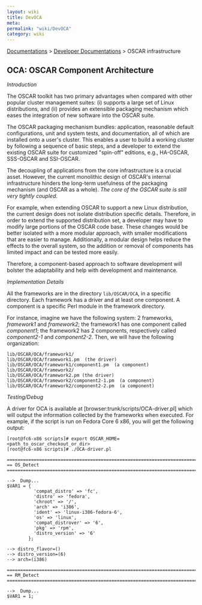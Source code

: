 ```yaml
---
layout: wiki
title: DevOCA
meta: 
permalink: "wiki/DevOCA"
category: wiki
---
```

<!-- Name: DevOCA -->
<!-- Version: 7 -->
<!-- Author: bli -->
[Documentations](Document) > [Developer Documentations](DevelDocs) > OSCAR infrastructure 

## OCA: OSCAR Component Architecture

*Introduction*

The OSCAR toolkit has two primary advantages when compared with other popular cluster management suites: (i) supports a large set of Linux distributions, and (ii) provides an extensible packaging mechanism which eases the integration of new software into the OSCAR suite.

The OSCAR packaging mechanism bundles: application, reasonable default configurations, unit and system tests, and documentation, all of which are installed onto a user's cluster.  This enables a user to build a working cluster by following a sequence of basic steps, and a developer to extend the existing OSCAR suite for customized "spin-off" editions, e.g., HA-OSCAR, SSS-OSCAR and SSI-OSCAR.

The decoupling of applications from the core infrastructure is a crucial asset.  However, the current monolithic design of OSCAR's internal infrastructure hinders the long-term usefulness of the packaging mechanism (and OSCAR as a whole). *The core of the OSCAR suite is still very tightly coupled*.

For example, when extending OSCAR to support a new Linux distribution, the current design does not isolate distribution specific details. Therefore, in order to extend the supported distribution set, a developer may have to modify large portions of the OSCAR code base.  These changes would be better isolated with a more modular approach, with smaller modifications that are easier to manage.  Additionally, a modular design helps reduce the effects
to the overall system, so the addition or removal of components has limited impact and can be tested more easily.

Therefore, a component-based approach to software development will bolster the adaptability and help with development and maintenance. 

*Implementation Details*

All the frameworks are in the directory `lib/OSCAR/OCA`, in a specific directory. Each framework has a driver and at least one component. A component is a specific Perl module in the framework directory.

For instance, imagine we have the following system: 2 frameworks, _framework1_ and _framework2_; the framework1 has one component called _component1_; the framework2 has 2 components, respectively called _component2-1_ and _component2-2_.
Then, we will have the following organization:

    lib/OSCAR/OCA/framework1/
    lib/OSCAR/OCA/framework1.pm  (the driver)
    lib/OSCAR/OCA/framework1/component1.pm  (a component)
    lib/OSCAR/OCA/framework2/
    lib/OSCAR/OCA/framework2.pm (the driver)
    lib/OSCAR/OCA/framework2/component2-1.pm  (a component)
    lib/OSCAR/OCA/framework2/component2-2.pm  (a component)

*Testing/Debug*

A driver for OCA is available at [browser:trunk/scripts/OCA-driver.pl] which will output the information collected by the frameworks when executed.  For example, if the script is run on Fedora Core 6 x86, you will get the following output:


    [root@fc6-x86 scripts]# export OSCAR_HOME=<path_to_oscar_checkout_or_dir>
    [root@fc6-x86 scripts]# ./OCA-driver.pl 
    
    =============================================================================
    == OS_Detect
    =============================================================================
    
    -->  Dump...
    $VAR1 = {
              'compat_distro' => 'fc',
              'distro' => 'fedora',
              'chroot' => '/',
              'arch' => 'i386',
              'ident' => 'linux-i386-fedora-6',
              'os' => 'linux',
              'compat_distrover' => '6',
              'pkg' => 'rpm',
              'distro_version' => '6'
            };
    
    --> distro_flavor=()
    --> distro_version=(6)
    --> arch=(i386)
    
    =============================================================================
    == RM_Detect
    =============================================================================
    
    -->  Dump...
    $VAR1 = 1;
